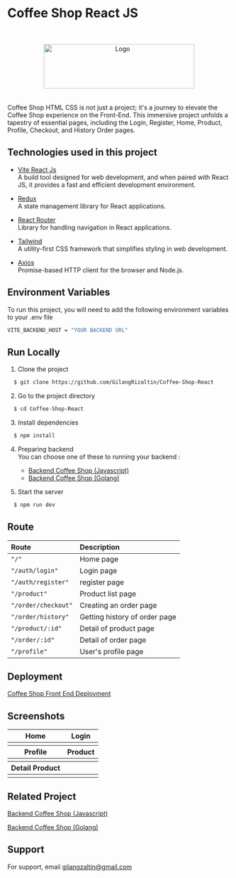 # Coffee Shop React JS

<br>
<br>
<div align="center">
  <img src="https://res.cloudinary.com/doncmmfaa/image/upload/v1705476586/samples/Frame_13_ksk8wi.png" alt="Logo" width="340" height="100"/>
</div>
<br>
<br>
Coffee Shop HTML CSS is not just a project; it's a journey to elevate the Coffee Shop experience on the Front-End. This immersive project unfolds a tapestry of essential pages, including the Login, Register, Home, Product, Profile, Checkout, and History Order pages.

## Technologies used in this project

- [Vite React Js](https://vitejs.dev/guide/) \
  A build tool designed for web development, and when paired with React JS, it provides a fast and efficient development environment.

- [Redux](https://react-redux.js.org/introduction/getting-started) \
  A state management library for React applications.

- [React Router](https://reactrouter.com/en/main/start/overview) \
  Library for handling navigation in React applications.

- [Tailwind](https://tailwindcss.com/docs/installation) \
  A utility-first CSS framework that simplifies styling in web development.

- [Axios](https://axios-http.com/docs/intro) \
  Promise-based HTTP client for the browser and Node.js.

## Environment Variables

To run this project, you will need to add the following environment variables to your .env file

```bash
VITE_BACKEND_HOST = "YOUR BACKEND URL"
```

## Run Locally

1. Clone the project

```bash
  $ git clone https://github.com/GilangRizaltin/Coffee-Shop-React
```

2. Go to the project directory

```bash
  $ cd Coffee-Shop-React
```

3. Install dependencies

```bash
  $ npm install
```

4. Preparing backend \
   You can choose one of these to running your backend :

   - [Backend Coffee Shop (Javascript)](#backend)
   - [Backend Coffee Shop (Golang)](#backend)

5. Start the server

```bash
  $ npm run dev
```

## Route

| Route               | Description                   |
| :------------------ | :---------------------------- |
| `"/"`               | Home page                     |
| `"/auth/login"`     | Login page                    |
| `"/auth/register"`  | register page                 |
| `"/product"`        | Product list page             |
| `"/order/checkout"` | Creating an order page        |
| `"/order/history"`  | Getting history of order page |
| `"/product/:id"`    | Detail of product page        |
| `"/order/:id"`      | Detail of order page          |
| `"/profile"`        | User's profile page           |

## Deployment

[Coffee Shop Front End Deployment](https://coffee-shop-react-eorg.vercel.app/)

## Screenshots

<!-- | Login                                                                                                                                          | Home                                                                                                                             |
| ---------------------------------------------------------------------------------------------------------------------------------------------- | -------------------------------------------------------------------------------------------------------------------------------- |
| ![Login Screenshot](https://res.cloudinary.com/doncmmfaa/image/upload/v1705515214/Coffee%20Shop/login-coffeeshop_nv1odl.png)                   | ![Home Screenshot](https://res.cloudinary.com/doncmmfaa/image/upload/v1705515213/Coffee%20Shop/home-coffeeshop_dbk8a0.png)       |
| Profile                                                                                                                                        | Product                                                                                                                          |
| ![Profile Screenshot](https://res.cloudinary.com/doncmmfaa/image/upload/v1705515209/Coffee%20Shop/profile-coffeeshop_vibg7i.png)               | ![Product Screenshot](https://res.cloudinary.com/doncmmfaa/image/upload/v1705515210/Coffee%20Shop/product-coffeeshop_hpiwsp.png) |
| Detail Product                                                                                                                                 |
| ![Detail Product Screenshot](https://res.cloudinary.com/doncmmfaa/image/upload/v1705515210/Coffee%20Shop/product-detail-coffeeshop_yrn2sh.png) | -->

<table>
      <thead>
        <tr>
          <th>Home</th>
          <th>Login</th>
        </tr>
      </thead>
      <tbody>
        <tr>
          <td>
            <img
              src="https://res.cloudinary.com/doncmmfaa/image/upload/v1705515213/Coffee%20Shop/home-coffeeshop_dbk8a0.png"
              alt=""
            />
          </td>
          <td>
            <img
              src="https://res.cloudinary.com/doncmmfaa/image/upload/v1705515214/Coffee%20Shop/login-coffeeshop_nv1odl.png"
              alt=""
            />
          </td>
        </tr>
      </tbody>
      <thead>
        <tr>
          <th>Profile</th>
          <th>Product</th>
        </tr>
      </thead>
      <tbody>
        <tr>
          <td>
            <img
              src="https://res.cloudinary.com/doncmmfaa/image/upload/v1705515209/Coffee%20Shop/profile-coffeeshop_vibg7i.png"
              alt=""
            />
          </td>
          <td>
            <img
              src="https://res.cloudinary.com/doncmmfaa/image/upload/v1705515210/Coffee%20Shop/product-coffeeshop_hpiwsp.png"
              alt=""
            />
          </td>
        </tr>
      </tbody>
      <thead>
        <tr>
          <th>Detail Product</th>
        </tr>
      </thead>
      <tbody>
        <tr>
          <td>
            <img
              src="https://res.cloudinary.com/doncmmfaa/image/upload/v1705515210/Coffee%20Shop/product-detail-coffeeshop_yrn2sh.png"
              alt=""
            />
          </td>
        </tr>
      </tbody>
    </table>

<!-- <div>
  <div id="grid">
    <div class="container">
      <p>Home</p>
      <img src="https://res.cloudinary.com/doncmmfaa/image/upload/v1705515213/Coffee%20Shop/home-coffeeshop_dbk8a0.png" alt="" />
    </div>
    <div class="container">
      <p>Login</p>
      <img src="https://res.cloudinary.com/doncmmfaa/image/upload/v1705515214/Coffee%20Shop/login-coffeeshop_nv1odl.png" alt="" />
    </div>
    <div class="container">
      <p>Profile</p>
      <img src="https://res.cloudinary.com/doncmmfaa/image/upload/v1705515209/Coffee%20Shop/profile-coffeeshop_vibg7i.png" alt="" />
    </div>
    <div class="container">
      <p>Product</p>
      <img src="https://res.cloudinary.com/doncmmfaa/image/upload/v1705515210/Coffee%20Shop/product-coffeeshop_hpiwsp.png" alt="" />
    </div>
    <div class="container">
      <p>Detail Product</p>
      <img src="https://res.cloudinary.com/doncmmfaa/image/upload/v1705515210/Coffee%20Shop/product-detail-coffeeshop_yrn2sh.png" alt="" />
    </div>
  </div>
</div>

<style>
  #grid {
    display: grid;
    gap: 20px;
  }

  p {
    font-size: 20px;
  }

  .container {
    padding: 10px;
    text-align: center;
  }

  img {
    max-width: 100%;
    height: auto;
  }

  @media (max-width: 655px) {
    #grid {
      grid-template-columns: 1fr;
    }
  }

  @media (min-width: 656px) {
    #grid {
      grid-template-columns: repeat(2, 1fr);
    }
  }
</style> -->

## Related Project

<a name="backend"></a>

[Backend Coffee Shop (Javascript)](https://github.com/GilangRizaltin/CoffeeShop)

[Backend Coffee Shop (Golang)](https://github.com/GilangRizaltin/backend-golang)

## Support

For support, email gilangzaltin@gmail.com
